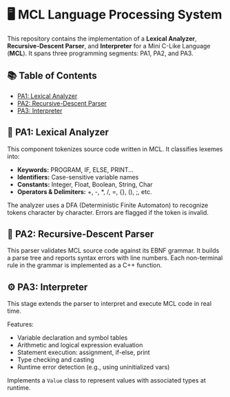 # 🖥️ MCL Language Processing System

This repository contains the implementation of a **Lexical Analyzer**, **Recursive-Descent Parser**, and **Interpreter** for a Mini C-Like Language (**MCL**). It spans three programming segments: PA1, PA2, and PA3.

## 📚 Table of Contents
- [PA1: Lexical Analyzer](#pa1-lexical-analyzer)
- [PA2: Recursive-Descent Parser](#pa2-recursive-descent-parser)
- [PA3: Interpreter](#pa3-interpreter)

## 🧾 PA1: Lexical Analyzer

This component tokenizes source code written in MCL. It classifies lexemes into:
- **Keywords:** PROGRAM, IF, ELSE, PRINT...
- **Identifiers:** Case-sensitive variable names
- **Constants:** Integer, Float, Boolean, String, Char
- **Operators & Delimiters:** +, -, *, /, =, {}, (), ;, etc.

The analyzer uses a DFA (Deterministic Finite Automaton) to recognize tokens character by character. Errors are flagged if the token is invalid.

## 🧩 PA2: Recursive-Descent Parser

This parser validates MCL source code against its EBNF grammar. It builds a parse tree and reports syntax errors with line numbers. Each non-terminal rule in the grammar is implemented as a C++ function.

## ⚙️ PA3: Interpreter

This stage extends the parser to interpret and execute MCL code in real time.

Features:
- Variable declaration and symbol tables
- Arithmetic and logical expression evaluation
- Statement execution: assignment, if-else, print
- Type checking and casting
- Runtime error detection (e.g., using uninitialized vars)

Implements a `Value` class to represent values with associated types at runtime.



